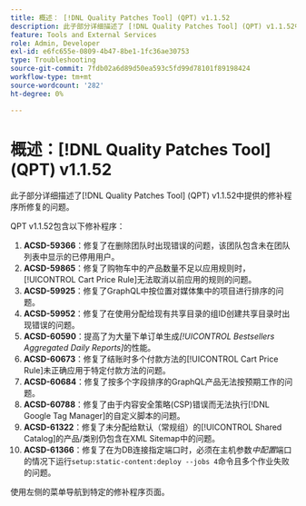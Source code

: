 ```yaml
---
title: 概述： [!DNL Quality Patches Tool] (QPT) v1.1.52
description: 此子部分详细描述了 [!DNL Quality Patches Tool] (QPT) v1.1.52中提供的修补程序所修复的问题。
feature: Tools and External Services
role: Admin, Developer
exl-id: e6fc655e-0809-4b47-8be1-1fc36ae30753
type: Troubleshooting
source-git-commit: 7fdb02a6d89d50ea593c5fd99d78101f89198424
workflow-type: tm+mt
source-wordcount: '282'
ht-degree: 0%

---
```


# 概述：[!DNL Quality Patches Tool] (QPT) v1.1.52

此子部分详细描述了[!DNL Quality Patches Tool] (QPT) v1.1.52中提供的修补程序所修复的问题。

QPT v1.1.52包含以下修补程序：

1. **ACSD-59366**：修复了在删除团队时出现错误的问题，该团队包含未在团队列表中显示的已停用用户。
1. **ACSD-59865**：修复了购物车中的产品数量不足以应用规则时，[!UICONTROL Cart Price Rule]无法取消以前应用的规则的问题。
1. **ACSD-59925**：修复了GraphQL中按位置对媒体集中的项目进行排序的问题。
1. **ACSD-59952**：修复了在使用分配给现有共享目录的组ID创建共享目录时出现错误的问题。
1. **ACSD-60590**：提高了为大量下单订单生成&#x200B;*[!UICONTROL Bestsellers Aggregated Daily Reports]*&#x200B;的性能。
1. **ACSD-60673**：修复了结账时多个付款方法的[!UICONTROL Cart Price Rule]未正确应用于特定付款方法的问题。
1. **ACSD-60684**：修复了按多个字段排序的GraphQL产品无法按预期工作的问题。
1. **ACSD-60788**：修复了由于内容安全策略(CSP)错误而无法执行[!DNL Google Tag Manager]的自定义脚本的问题。
1. **ACSD-61322**：修复了未分配给默认（常规组）的[!UICONTROL Shared Catalog]的产品/类别仍包含在XML Sitemap中的问题。
1. **ACSD-61366**：修复了在为DB连接指定端口时，必须在主机参数&#x200B;*中配置*&#x200B;端口的情况下运行`setup:static-content:deploy --jobs 4`命令且多个作业失败的问题。

使用左侧的菜单导航到特定的修补程序页面。
